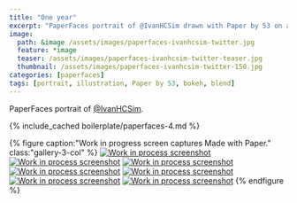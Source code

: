 ```yaml
---
title: "One year"
excerpt: "PaperFaces portrait of @IvanHCSim drawn with Paper by 53 on an iPad."
image: 
  path: &image /assets/images/paperfaces-ivanhcsim-twitter.jpg 
  feature: *image
  teaser: /assets/images/paperfaces-ivanhcsim-twitter-teaser.jpg
  thumbnail: /assets/images/paperfaces-ivanhcsim-twitter-150.jpg
categories: [paperfaces]
tags: [portrait, illustration, Paper by 53, bokeh, blend]
---
```


PaperFaces portrait of [@IvanHCSim](https://twitter.com/IvanHCSim).

{% include_cached boilerplate/paperfaces-4.md %}

{% figure caption:"Work in progress screen captures Made with Paper." class:"gallery-3-col" %}
[![Work in process screenshot](/assets/images/paperfaces-ivanhcsim-process-1-600.jpg)](/assets/images/paperfaces-ivanhcsim-process-1-lg.jpg)
[![Work in process screenshot](/assets/images/paperfaces-ivanhcsim-process-2-600.jpg)](/assets/images/paperfaces-ivanhcsim-process-2-lg.jpg)
[![Work in process screenshot](/assets/images/paperfaces-ivanhcsim-process-3-600.jpg)](/assets/images/paperfaces-ivanhcsim-process-3-lg.jpg)
[![Work in process screenshot](/assets/images/paperfaces-ivanhcsim-process-4-600.jpg)](/assets/images/paperfaces-ivanhcsim-process-4-lg.jpg)
[![Work in process screenshot](/assets/images/paperfaces-ivanhcsim-process-5-600.jpg)](/assets/images/paperfaces-ivanhcsim-process-5-lg.jpg)
[![Work in process screenshot](/assets/images/paperfaces-ivanhcsim-process-6-600.jpg)](/assets/images/paperfaces-ivanhcsim-process-6-lg.jpg)
[![Work in process screenshot](/assets/images/paperfaces-ivanhcsim-process-7-600.jpg)](/assets/images/paperfaces-ivanhcsim-process-7-lg.jpg)
{% endfigure %}
